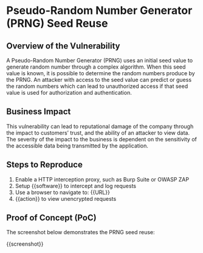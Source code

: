 # Pseudo-Random Number Generator (PRNG) Seed Reuse

## Overview of the Vulnerability

A Pseudo-Random Number Generator (PRNG) uses an initial seed value to generate random number through a complex algorithm. When this seed value is known, it is possible to determine the random numbers produce by the PRNG. An attacker with access to the seed value can predict or guess the random numbers which can lead to unauthorized access if that seed value is used for authorization and authentication.

## Business Impact

This vulnerability can lead to reputational damage of the company through the impact to customers’ trust, and the ability of an attacker to view data. The severity of the impact to the business is dependent on the sensitivity of the accessible data being transmitted by the application.

## Steps to Reproduce

1. Enable a HTTP interception proxy, such as Burp Suite or OWASP ZAP
1. Setup {{software}} to intercept and log requests
1. Use a browser to navigate to: {{URL}}
1. {{action}} to view unencrypted requests

## Proof of Concept (PoC)

The screenshot below demonstrates the PRNG seed reuse:

{{screenshot}}
